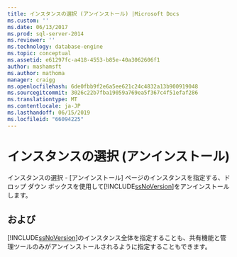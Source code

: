```yaml
---
title: インスタンスの選択 (アンインストール) |Microsoft Docs
ms.custom: ''
ms.date: 06/13/2017
ms.prod: sql-server-2014
ms.reviewer: ''
ms.technology: database-engine
ms.topic: conceptual
ms.assetid: e61297fc-a418-4553-b85e-40a3062606f1
author: mashamsft
ms.author: mathoma
manager: craigg
ms.openlocfilehash: 6de0fbb9f2e6a5ee621c24c4832a13b900919048
ms.sourcegitcommit: 3026c22b7fba19059a769ea5f367c4f51efaf286
ms.translationtype: MT
ms.contentlocale: ja-JP
ms.lasthandoff: 06/15/2019
ms.locfileid: "66094225"
---
```

# <a name="instance-selection-uninstall"></a>インスタンスの選択 (アンインストール)
  インスタンスの選択 - [アンインストール] ページのインスタンスを指定する、ドロップ ダウン ボックスを使用して[!INCLUDE[ssNoVersion](../../includes/ssnoversion-md.md)]をアンインストールします。  
  
## <a name="options"></a>および  
 [!INCLUDE[ssNoVersion](../../includes/ssnoversion-md.md)]のインスタンス全体を指定することも、共有機能と管理ツールのみがアンインストールされるように指定することもできます。  
  
  
